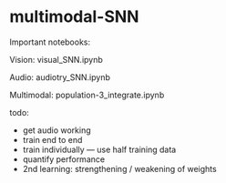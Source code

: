 # multimodal-SNN

Important notebooks:

Vision: visual_SNN.ipynb

Audio: audiotry_SNN.ipynb

Multimodal: population-3_integrate.ipynb


todo:
- get audio working
- train end to end
- train individually — use half training data
- quantify performance
- 2nd learning: strengthening / weakening of weights

